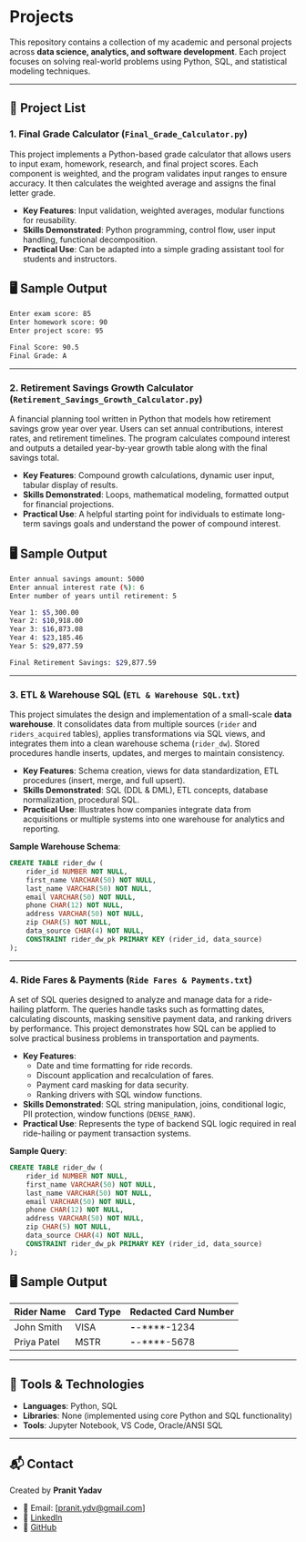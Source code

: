 # Projects

This repository contains a collection of my academic and personal projects across **data science, analytics, and software development**. Each project focuses on solving real-world problems using Python, SQL, and statistical modeling techniques.  

---

## 📂 Project List

### 1. **Final Grade Calculator** (`Final_Grade_Calculator.py`)
This project implements a Python-based grade calculator that allows users to input exam, homework, research, and final project scores. Each component is weighted, and the program validates input ranges to ensure accuracy. It then calculates the weighted average and assigns the final letter grade.  

- **Key Features**: Input validation, weighted averages, modular functions for reusability.  
- **Skills Demonstrated**: Python programming, control flow, user input handling, functional decomposition.  
- **Practical Use**: Can be adapted into a simple grading assistant tool for students and instructors.

## 🖥️ Sample Output
```bash
Enter exam score: 85
Enter homework score: 90
Enter project score: 95

Final Score: 90.5
Final Grade: A
```

---

### 2. **Retirement Savings Growth Calculator** (`Retirement_Savings_Growth_Calculator.py`)
A financial planning tool written in Python that models how retirement savings grow year over year. Users can set annual contributions, interest rates, and retirement timelines. The program calculates compound interest and outputs a detailed year-by-year growth table along with the final savings total.  

- **Key Features**: Compound growth calculations, dynamic user input, tabular display of results.  
- **Skills Demonstrated**: Loops, mathematical modeling, formatted output for financial projections.  
- **Practical Use**: A helpful starting point for individuals to estimate long-term savings goals and understand the power of compound interest.  

## 🖥️ Sample Output
```bash
Enter annual savings amount: 5000
Enter annual interest rate (%): 6
Enter number of years until retirement: 5

Year 1: $5,300.00
Year 2: $10,918.00
Year 3: $16,873.08
Year 4: $23,185.46
Year 5: $29,877.59

Final Retirement Savings: $29,877.59
```

---

### 3. **ETL & Warehouse SQL** (`ETL & Warehouse SQL.txt`)
This project simulates the design and implementation of a small-scale **data warehouse**. It consolidates data from multiple sources (`rider` and `riders_acquired` tables), applies transformations via SQL views, and integrates them into a clean warehouse schema (`rider_dw`). Stored procedures handle inserts, updates, and merges to maintain consistency.  

- **Key Features**: Schema creation, views for data standardization, ETL procedures (insert, merge, and full upsert).  
- **Skills Demonstrated**: SQL (DDL & DML), ETL concepts, database normalization, procedural SQL.  
- **Practical Use**: Illustrates how companies integrate data from acquisitions or multiple systems into one warehouse for analytics and reporting.

**Sample Warehouse Schema**:
```sql
CREATE TABLE rider_dw (
    rider_id NUMBER NOT NULL,
    first_name VARCHAR(50) NOT NULL,
    last_name VARCHAR(50) NOT NULL,
    email VARCHAR(50) NOT NULL,
    phone CHAR(12) NOT NULL,
    address VARCHAR(50) NOT NULL,
    zip CHAR(5) NOT NULL,
    data_source CHAR(4) NOT NULL,
    CONSTRAINT rider_dw_pk PRIMARY KEY (rider_id, data_source)
);
```

---

### 4. **Ride Fares & Payments** (`Ride Fares & Payments.txt`)
A set of SQL queries designed to analyze and manage data for a ride-hailing platform. The queries handle tasks such as formatting dates, calculating discounts, masking sensitive payment data, and ranking drivers by performance. This project demonstrates how SQL can be applied to solve practical business problems in transportation and payments.  

- **Key Features**:  
  - Date and time formatting for ride records.  
  - Discount application and recalculation of fares.  
  - Payment card masking for data security.  
  - Ranking drivers with SQL window functions.  
- **Skills Demonstrated**: SQL string manipulation, joins, conditional logic, PII protection, window functions (`DENSE_RANK`).  
- **Practical Use**: Represents the type of backend SQL logic required in real ride-hailing or payment transaction systems.  

**Sample Query**:
```sql
CREATE TABLE rider_dw (
    rider_id NUMBER NOT NULL,
    first_name VARCHAR(50) NOT NULL,
    last_name VARCHAR(50) NOT NULL,
    email VARCHAR(50) NOT NULL,
    phone CHAR(12) NOT NULL,
    address VARCHAR(50) NOT NULL,
    zip CHAR(5) NOT NULL,
    data_source CHAR(4) NOT NULL,
    CONSTRAINT rider_dw_pk PRIMARY KEY (rider_id, data_source)
);
```

## 🖥️ Sample Output
Rider Name     | Card Type | Redacted Card Number  
---------------|-----------|-----------------------  
John Smith     | VISA      | ****-****-****-1234  
Priya Patel    | MSTR      | ****-****-****-5678  


---

## 🔧 Tools & Technologies
- **Languages**: Python, SQL  
- **Libraries**: None (implemented using core Python and SQL functionality)  
- **Tools**: Jupyter Notebook, VS Code, Oracle/ANSI SQL  

---

## 📬 Contact
Created by **Pranit Yadav**  
- 📧 Email: [pranit.ydv@gmail.com]  
- 💼 [LinkedIn](https://www.linkedin.com/in/pranityadav19/)  
- 🐙 [GitHub](https://github.com/pranityadav19)  
